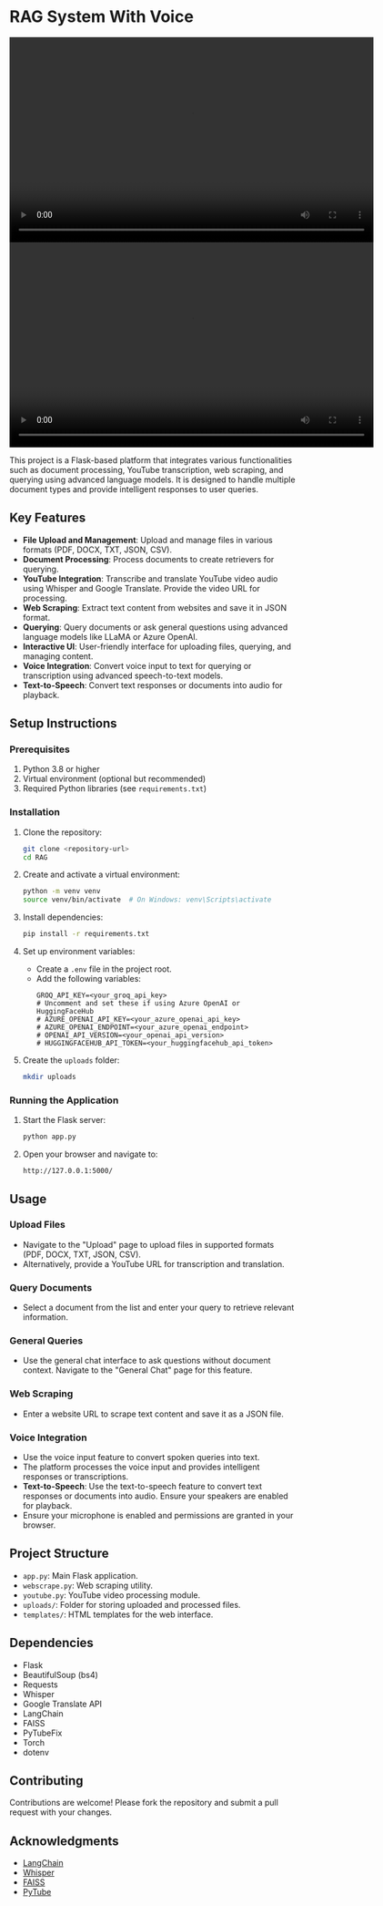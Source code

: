 # RAG System With Voice 

<video width="640" height="360" controls>
  <source src="video/video_1.mp4" type="video/mp4">
  Your browser does not support the video tag.
</video>

<video width="640" height="360" controls>
  <source src="video/video_2.mp4" type="video/mp4">
  Your browser does not support the video tag.
</video>

This project is a Flask-based platform that integrates various functionalities such as document processing, YouTube transcription, web scraping, and querying using advanced language models. It is designed to handle multiple document types and provide intelligent responses to user queries.

## Key Features

- **File Upload and Management**: Upload and manage files in various formats (PDF, DOCX, TXT, JSON, CSV).
- **Document Processing**: Process documents to create retrievers for querying.
- **YouTube Integration**: Transcribe and translate YouTube video audio using Whisper and Google Translate. Provide the video URL for processing.
- **Web Scraping**: Extract text content from websites and save it in JSON format.
- **Querying**: Query documents or ask general questions using advanced language models like LLaMA or Azure OpenAI.
- **Interactive UI**: User-friendly interface for uploading files, querying, and managing content.
- **Voice Integration**: Convert voice input to text for querying or transcription using advanced speech-to-text models.
- **Text-to-Speech**: Convert text responses or documents into audio for playback.

## Setup Instructions

### Prerequisites

1. Python 3.8 or higher
2. Virtual environment (optional but recommended)
3. Required Python libraries (see `requirements.txt`)

### Installation

1. Clone the repository:
   ```bash
   git clone <repository-url>
   cd RAG
   ```

2. Create and activate a virtual environment:
   ```bash
   python -m venv venv
   source venv/bin/activate  # On Windows: venv\Scripts\activate
   ```

3. Install dependencies:
   ```bash
   pip install -r requirements.txt
   ```

4. Set up environment variables:
   - Create a `.env` file in the project root.
   - Add the following variables:
     ```
     GROQ_API_KEY=<your_groq_api_key>
     # Uncomment and set these if using Azure OpenAI or HuggingFaceHub
     # AZURE_OPENAI_API_KEY=<your_azure_openai_api_key>
     # AZURE_OPENAI_ENDPOINT=<your_azure_openai_endpoint>
     # OPENAI_API_VERSION=<your_openai_api_version>
     # HUGGINGFACEHUB_API_TOKEN=<your_huggingfacehub_api_token>
     ```

5. Create the `uploads` folder:
   ```bash
   mkdir uploads
   ```

### Running the Application

1. Start the Flask server:
   ```bash
   python app.py
   ```

2. Open your browser and navigate to:
   ```
   http://127.0.0.1:5000/
   ```

## Usage

### Upload Files
- Navigate to the "Upload" page to upload files in supported formats (PDF, DOCX, TXT, JSON, CSV).
- Alternatively, provide a YouTube URL for transcription and translation.

### Query Documents
- Select a document from the list and enter your query to retrieve relevant information.

### General Queries
- Use the general chat interface to ask questions without document context. Navigate to the "General Chat" page for this feature.

### Web Scraping
- Enter a website URL to scrape text content and save it as a JSON file.

### Voice Integration
- Use the voice input feature to convert spoken queries into text.
- The platform processes the voice input and provides intelligent responses or transcriptions.
- **Text-to-Speech**: Use the text-to-speech feature to convert text responses or documents into audio. Ensure your speakers are enabled for playback.
- Ensure your microphone is enabled and permissions are granted in your browser.

## Project Structure

- `app.py`: Main Flask application.
- `webscrape.py`: Web scraping utility.
- `youtube.py`: YouTube video processing module.
- `uploads/`: Folder for storing uploaded and processed files.
- `templates/`: HTML templates for the web interface.

## Dependencies

- Flask
- BeautifulSoup (bs4)
- Requests
- Whisper
- Google Translate API
- LangChain
- FAISS
- PyTubeFix
- Torch
- dotenv

## Contributing

Contributions are welcome! Please fork the repository and submit a pull request with your changes.

## Acknowledgments

- [LangChain](https://github.com/hwchase17/langchain)
- [Whisper](https://github.com/openai/whisper)
- [FAISS](https://github.com/facebookresearch/faiss)
- [PyTube](https://github.com/pytube/pytube)
